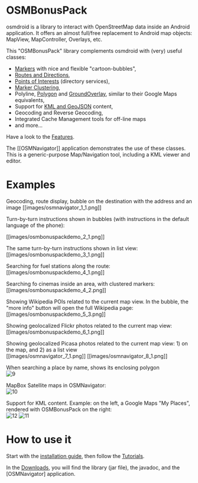 # OSMBonusPack
osmdroid is a library to interact with OpenStreetMap data inside an Android application. It offers an almost full/free replacement to Android map objects: MapView, MapController, Overlays, etc.

This "OSMBonusPack" library complements osmdroid with (very) useful classes:

*  [Markers](Tutorial_0) with nice and flexible "cartoon-bubbles",
*  [Routes and Directions](Tutorial_1),
*  [Points of Interests](Tutorial_2) (directory services),
*  [Marker Clustering](Tutorial_3),
*  Polyline, [Polygon](Tutorial_5) and [GroundOverlay](Tutorial_5), similar to their Google Maps equivalents,
*  Support for [KML and GeoJSON](Tutorial_4) content,
*  Geocoding and Reverse Geocoding,
*  Integrated Cache Management tools for off-line maps
*  and more...

Have a look to the [Features](https://github.com/MKergall/osmbonuspack/wiki/features).

The [[OSMNavigator]] application demonstrates the use of these classes. This is a generic-purpose Map/Navigation tool, including a KML viewer and editor.

# Examples

Geocoding, route display, bubble on the destination with the address and an image
[[images/osmnavigator_1_1.png]]

Turn-by-turn instructions shown in bubbles (with instructions in the default language of the phone):

[[images/osmbonuspackdemo_2_1.png]]

The same turn-by-turn instructions shown in list view:<br/>
[[images/osmbonuspackdemo_3_1.png]]

Searching for fuel stations along the route:<br/>
[[images/osmbonuspackdemo_4_1.png]]

Searching fo cinemas inside an area, with clustered markers:<br/>
[[images/osmbonuspackdemo_4_2.png]]

Showing Wikipedia POIs related to the current map view. In the bubble, the "more info" button will open the full Wikipedia page: 
[[images/osmbonuspackdemo_5_3.png]]

Showing geolocalized Flickr photos related to the current map view:<br/>
[[images/osmbonuspackdemo_6_1.png]]

Showing geolocalized Picasa photos related to the current map view: 1) on the map, and 2) as a list view<br/>
[[images/osmnavigator_7_1.png]]
[[images/osmnavigator_8_1.png]]

When searching a place by name, shows its enclosing polygon<br/>
![9](http://osmbonuspack.googlecode.com/svn/BonusPackDownloads/img/osmbonuspackdemo_9_2.png)

MapBox Satellite maps in OSMNavigator:<br/>
![10](http://osmbonuspack.googlecode.com/svn/BonusPackDownloads/img/osmbonuspackdemo_10_1.png)

Support for KML content. Example: on the left, a Google Maps "My Places", rendered with OSMBonusPack on the right:<br/> 
![12](http://osmbonuspack.googlecode.com/svn/BonusPackDownloads/img/osmbonuspackdemo_12.png)
![11](http://osmbonuspack.googlecode.com/svn/BonusPackDownloads/img/osmbonuspackdemo_11.png)

# How to use it
Start with the [installation guide](HowToInclude), then follow the [Tutorials](Tutorial_0). 

In the [Downloads](http://code.google.com/p/osmbonuspack/source/browse/#svn%2FBonusPackDownloads), you will find the library (jar file), the javadoc, and the [OSMNavigator] application. 
